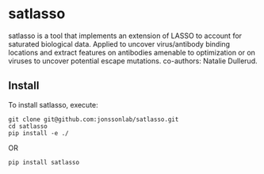 # satlasso

satlasso is a tool that implements an extension of LASSO to account for saturated biological data. Applied  to uncover virus/antibody binding locations and extract features on antibodies amenable to optimization or on viruses to uncover potential escape mutations. co-authors: Natalie Dullerud.

## Install

To install satlasso, execute:
```
git clone git@github.com:jonssonlab/satlasso.git
cd satlasso
pip install -e ./
```

OR

```
pip install satlasso
```
